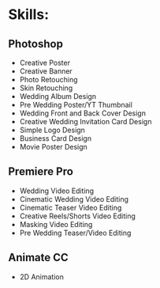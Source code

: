 # Skills:
## Photoshop
- Creative Poster
- Creative Banner
- Photo Retouching
- Skin Retouching
- Wedding Album Design
- Pre Wedding Poster/YT Thumbnail
- Wedding Front and Back Cover Design
- Creative Wedding Invitation Card Design
- Simple Logo Design
- Business Card Design
- Movie Poster Design

## Premiere Pro
- Wedding Video Editing
- Cinematic Wedding Video Editing
- Cinematic Teaser Video Editing
- Creative Reels/Shorts Video Editing
- Masking Video Editing
- Pre Wedding Teaser/Video Editing

## Animate CC
- 2D Animation
